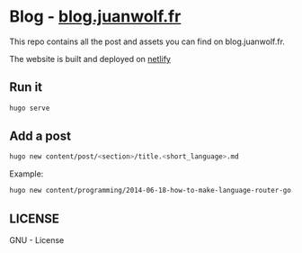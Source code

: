 # Blog - [blog.juanwolf.fr](https://blog.juanwolf.fr)

This repo contains all the post and assets you can find on blog.juanwolf.fr.

The website is built and deployed on [netlify](https://netlify.com)

## Run it

```bash
hugo serve
```

## Add a post

```bash
hugo new content/post/<section>/title.<short_language>.md
```

Example:

```bash
hugo new content/programming/2014-06-18-how-to-make-language-router-go.en.md
```

## LICENSE

GNU - License
